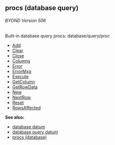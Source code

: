 ## procs (database query) 
###### BYOND Version 506



Built-in database query procs:
database/query/proc
+   [Add](/ref/database/query/proc/Add.md) 
+   [Clear](/ref/database/query/proc/Clear.md) 
+   [Close](/ref/database/query/proc/Close.md) 
+   [Columns](/ref/database/query/proc/Columns.md) 
+   [Error](/ref/database/query/proc/Error.md) 
+   [ErrorMsg](/ref/database/query/proc/ErrorMsg.md) 
+   [Execute](/ref/database/query/proc/Execute.md) 
+   [GetColumn](/ref/database/query/proc/GetColumn.md) 
+   [GetRowData](/ref/database/query/proc/GetRowData.md) 
+   [New](/ref/database/query/proc/New.md) 
+   [NextRow](/ref/database/query/proc/NextRow.md) 
+   [Reset](/ref/database/query/proc/Reset.md) 
+   [RowsAffected](/ref/database/query/proc/RowsAffected.md) 

**See also:**
+   [database datum](/ref/database.md) 
+   [database query datum](/ref/database/query.md) 
+   [procs (database)](/ref/database/proc.md) 